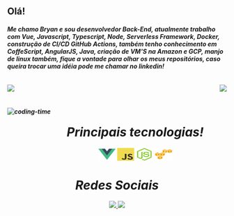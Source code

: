 ## Olá!
<h5><b><i> Me chamo Bryan e sou desenvolvedor Back-End, atualmente trabalho com Vue, Javascript, Typescript, Node, Serverless Framework, Docker, construção de CI/CD GitHub Actions, também tenho conhecimento em CoffeScript, AngularJS, Java, criação de VM'S na Amazon e GCP, manjo de linux também, fique a vontade para olhar os meus repositórios, caso queira trocar uma idéia pode me chamar no linkedin!
<br>
<br>
<br>
<div>  
  <img height="145em" src="https://github-readme-stats.vercel.app/api?username=bwrutter&show_icons=true&theme=great-gatsby&include_all_commits=true&count_private=true"/>
  
  <img align="right" height="145em" src="https://github-readme-stats.vercel.app/api/top-langs/?username=bwrutter&layout=compact&langs_count=16&theme=great-gatsby"/>
  
</div>
<br>
<div  align="center"> 
  <div style="display: inline_block"><br>
    <img align="left" height="120" alt="coding-time" src="code.gif">
    <h1 align="center">Principais tecnologias!</h1>
      <img align="center" height="30" width="40" alt="vue-icon" src="https://github.com/devicons/devicon/blob/master/icons/vuejs/vuejs-original.svg">
      <img align="center" height="30" width="40" src="https://github.com/devicons/devicon/blob/master/icons/javascript/javascript-original.svg">
      <img align="center" height="30" width="40" alt="node-icon" src="https://github.com/devicons/devicon/blob/master/icons/nodejs/nodejs-original.svg">         <img align="center" height="30" width="40" alt="node-icon" src="https://github.com/devicons/devicon/blob/master/icons/amazonwebservices/amazonwebservices-original.svg">    
   </div>  
  <h1 align="center">Redes Sociais</h1>
    <a href = "mailto: bryanwrutter96@gmail.com">
      <img width="30" src="https://cdn-icons-png.flaticon.com/512/5968/5968534.png">
    </a>
    <a href = "https://www.linkedin.com/in/bwrutter/">
      <img width="25" src="https://cdn-icons-png.flaticon.com/512/174/174857.png">
    </a>
</div>

